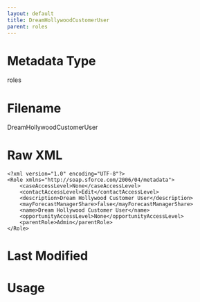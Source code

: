 ```yaml
---
layout: default
title: DreamHollywoodCustomerUser
parent: roles
---
```

# Metadata Type
roles


# Filename 
DreamHollywoodCustomerUser


# Raw XML
```
<?xml version="1.0" encoding="UTF-8"?>
<Role xmlns="http://soap.sforce.com/2006/04/metadata">
    <caseAccessLevel>None</caseAccessLevel>
    <contactAccessLevel>Edit</contactAccessLevel>
    <description>Dream Hollywood Customer User</description>
    <mayForecastManagerShare>false</mayForecastManagerShare>
    <name>Dream Hollywood Customer User</name>
    <opportunityAccessLevel>None</opportunityAccessLevel>
    <parentRole>Admin</parentRole>
</Role>
```


# Last Modified


# Usage

